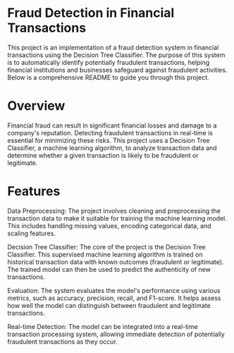 # Fraud Detection in Financial Transactions
This project is an implementation of a fraud detection system in financial transactions using the Decision Tree Classifier. The purpose of this system is to automatically identify potentially fraudulent transactions, helping financial institutions and businesses safeguard against fraudulent activities. Below is a comprehensive README to guide you through this project.

# Overview
Financial fraud can result in significant financial losses and damage to a company's reputation. Detecting fraudulent transactions in real-time is essential for minimizing these risks. This project uses a Decision Tree Classifier, a machine learning algorithm, to analyze transaction data and determine whether a given transaction is likely to be fraudulent or legitimate.

# Features
Data Preprocessing: The project involves cleaning and preprocessing the transaction data to make it suitable for training the machine learning model. This includes handling missing values, encoding categorical data, and scaling features.

Decision Tree Classifier: The core of the project is the Decision Tree Classifier. This supervised machine learning algorithm is trained on historical transaction data with known outcomes (fraudulent or legitimate). The trained model can then be used to predict the authenticity of new transactions.

Evaluation: The system evaluates the model's performance using various metrics, such as accuracy, precision, recall, and F1-score. It helps assess how well the model can distinguish between fraudulent and legitimate transactions.

Real-time Detection: The model can be integrated into a real-time transaction processing system, allowing immediate detection of potentially fraudulent transactions as they occur.
